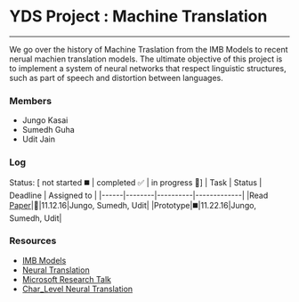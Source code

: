 # YDS Project : Machine Translation
---

We go over the history of Machine Traslation from the IMB Models to recent nerual machien translation models. The ultimate objective of this project is to implement a system of neural networks that respect linguistic structures, such as part of speech and distortion between languages. 


### Members
- Jungo Kasai
- Sumedh Guha
- Udit Jain

### Log
Status: [ not started :black_medium_square: | completed :white_check_mark: | in progress :speech_balloon:]
| Task | Status | Deadline | Assigned to |
|------|--------|----------|-------------|
|Read [Paper](https://arxiv.org/pdf/1409.0473v7.pdf)|:speech_balloon:|11.12.16|Jungo, Sumedh, Udit|
|Prototype|:black_medium_square:|11.22.16|Jungo, Sumedh, Udit|


### Resources
- [IMB Models](http://orbis.library.yale.edu/vwebv/holdingsInfo?searchId=3472&recCount=50&recPointer=0&bibId=11716860)
- [Neural Translation](https://devblogs.nvidia.com/parallelforall/introduction-neural-machine-translation-with-gpus/)
- [Microsoft Research Talk](https://www.youtube.com/watch?v=z4CNmiLF-YU&t=157s)
- [Char_Level Neural Translation](https://arxiv.org/pdf/1610.03017v1.pdf )
